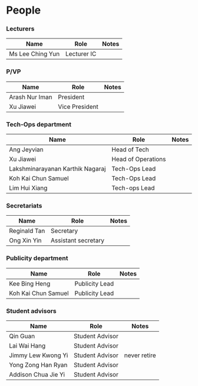 # People

### Lecturers

| Name             | Role        | Notes |
| ---------------- | ----------- | ----- |
| Ms Lee Ching Yun | Lecturer IC |       |

### P/VP

| Name           | Role           | Notes |
| -------------- | -------------- | ----- |
| Arash Nur Iman | President      |       |
| Xu Jiawei      | Vice President |       |

### Tech-Ops department

| Name                             | Role               | Notes |
| -------------------------------- | ------------------ | ----- |
| Ang Jeyvian                      | Head of Tech       |       |
| Xu Jiawei                        | Head of Operations |       |
| Lakshminarayanan Karthik Nagaraj | Tech-Ops Lead      |       |
| Koh Kai Chun Samuel              | Tech-Ops Lead      |       |
| Lim Hui Xiang                    | Tech-ops Lead      |       |

### Secretariats

| Name         | Role                | Notes |
| ------------ | ------------------- | ----- |
| Reginald Tan | Secretary           |       |
| Ong Xin Yin  | Assistant secretary |       |

### Publicity department

| Name                | Role           | Notes |
| ------------------- | -------------- | ----- |
| Kee Bing Heng       | Publicity Lead |       |
| Koh Kai Chun Samuel | Publicity Lead |       |

### Student advisors

| Name                | Role            | Notes        |
| ------------------- | --------------- | ------------ |
| Qin Guan            | Student Advisor |              |
| Lai Wai Hang        | Student Advisor |              |
| Jimmy Lew Kwong Yi  | Student Advisor | never retire |
| Yong Zong Han Ryan  | Student Advisor |              |
| Addison Chua Jie Yi | Student Advisor |              |
